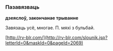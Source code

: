### Пазавязваць
**дзеяслоў, закончанае трыванне**

Завязаць усё, многае. П. мяхі з бульбай.

<a rel="author">[http://rv-blr.com/](http://rv-blr.com/slounik.jsp?letterId=0&maskId=0&pageId=2069)</a>
